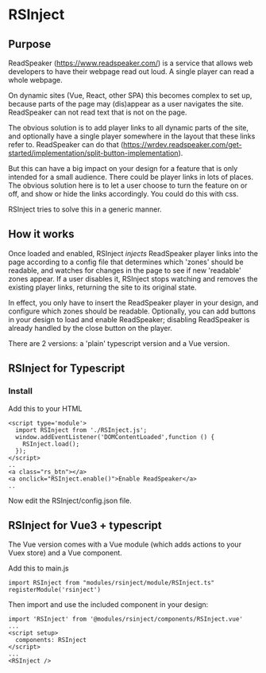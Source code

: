 # RSInject

## Purpose 

ReadSpeaker (https://www.readspeaker.com/) is a service that allows web developers to have their webpage read out loud. A single player can read a whole webpage.

On dynamic sites (Vue, React, other SPA) this becomes complex to set up, because parts of the page may (dis)appear as a user navigates the site. ReadSpeaker can not read text that is not on the page.

The obvious solution is to add player links to all dynamic parts of the site, and optionally have a single player somewhere in the layout that these links refer to. ReadSpeaker can do that (https://wrdev.readspeaker.com/get-started/implementation/split-button-implementation).

But this can have a big impact on your design for a feature that is only intended for a small audience. There could be player links in lots of places. The obvious solution here is to let a user choose to turn the feature on or off, and show or hide the links accordingly. You could do this with css.

RSInject tries to solve this in a generic manner. 

## How it works

Once loaded and enabled, RSInject *injects* ReadSpeaker player links into the page according to a config file that determines which 'zones' should be readable, and watches for changes in the page to see if new 'readable' zones appear. If a user disables it, RSInject stops watching and removes the existing player links, returning the site to its original state.

In effect, you only have to insert the ReadSpeaker player in your design, and configure which zones should be readable. Optionally, you can add buttons in your design to load and enable ReadSpeaker; disabling ReadSpeaker is already handled by the close button on the player.

There are 2 versions: a 'plain' typescript version and a Vue version.










## RSInject for Typescript


### Install 

Add this to your HTML

```
<script type='module'>
  import RSInject from './RSInject.js';
  window.addEventListener('DOMContentLoaded',function () {
    RSInject.load();
  });
</script>
..
<a class="rs_btn"></a>
<a onclick="RSInject.enable()">Enable ReadSpeaker</a>
..
```

Now edit the RSInject/config.json file.


## RSInject for Vue3 + typescript

The Vue version comes with a Vue module (which adds actions to your Vuex store) and a Vue component.

Add this to main.js
```
import RSInject from "modules/rsinject/module/RSInject.ts"
registerModule('rsinject')
```

Then import and use the included component in your design:
```
import 'RSInject' from '@modules/rsinject/components/RSInject.vue'
...
<script setup>
  components: RSInject
</script>
...
<RSInject />













